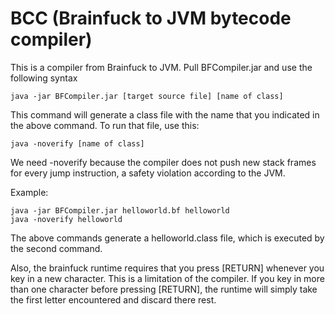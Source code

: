 # BCC (Brainfuck to JVM bytecode compiler)

This is a compiler from Brainfuck to JVM. Pull BFCompiler.jar and use the following syntax

```
java -jar BFCompiler.jar [target source file] [name of class]
```

This command will generate a class file with the name that you indicated in the above command. To run that file, use this:

```
java -noverify [name of class]
```

We need -noverify because the compiler does not push new stack frames for every jump instruction, a safety violation according to the JVM.

Example:
```
java -jar BFCompiler.jar helloworld.bf helloworld
java -noverify helloworld
```
The above commands generate a helloworld.class file, which is executed by the second command.

Also, the brainfuck runtime requires that you press [RETURN] whenever you key in a new character. This is a limitation of the compiler. If you key in more than one character before pressing [RETURN], the runtime will simply take the first letter encountered and discard there rest.